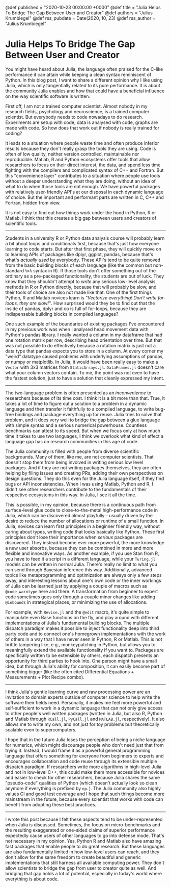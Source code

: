 @def published = "2020-10-23 00:00:00 +0000"
@def title = "Julia Helps To Bridge The Gap Between User and Creator"
@def authors = "Julius Krumbiegel"
@def rss_pubdate = Date(2020, 10, 23)
@def rss_author = "Julius Krumbiegel"

# Julia Helps To Bridge The Gap Between User and Creator

You might have heard about Julia, the language often praised for the C-like performance it can attain while keeping a clean syntax reminiscent of Python.
In this blog post, I want to share a different opinion why I like using Julia, which is only tangentially related to its pure performance.
It is about the community Julia enables and how that could have a beneficial influence on the way scientific software is written.

First off, I am not a trained computer scientist.
Almost nobody in my research fields, psychology and neuroscience, is a trained computer scientist.
But everybody needs to code nowadays to do research.
Experiments are setup with code, data is analysed with code, graphs are made with code.
So how does that work out if nobody is really trained for coding?

It leads to a situation where people waste time and often produce inferior results
because they don't really grasp the tools they are using.
Code is often of low quality, neither version controlled, maintainable nor reproducible.
Matlab, R and Python ecosystems offer tools that allow researchers to focus on their direct interest, the data, and spend less time fighting with the compilers and complicated syntax of C++ and Fortran.
But this "convenience layer" contributes to a situation where people use tools without a deeper understanding what they are doing, without an idea of what to do when those tools are not enough.
We have powerful packages with relatively user-friendly API's at our disposal in each dynamic language of choice.
But the important and performant parts are written in C, C++ and Fortran, hidden from view.

It is not easy to find out how things work under the hood in Python, R or Matlab.
I think that this creates a big gap between users and creators of scientific tools.

---

Students in a university R or Python data analysis course will probably learn a bit about loops and conditionals first, because that's just how everyone learning to code starts.
But after that first phase, they will quickly move on to learning APIs of packages like dplyr, ggplot, pandas, because that's what's _actually used_ by everybody.
These API's tend to be quite removed from the basic building blocks of each language (like the common but non-standard `%>%` syntax in R).
If those tools don't offer something out of the ordinary as a pre-packaged functionality, the students are out of luck.
They know that they shouldn't attempt to _write_ any serious low-level analysis methods in R or Python directly, because that will probably be slow, and their tools of choice are also not made like that.
One of the first things Python, R and Matlab novices learn is _"Vectorize everything! Don't write for-loops, they are slow!"_.
How surprised would they be to find out that the inside of pandas, dplyr and co is full of for-loops, because they are indispensable building blocks in compiled languages?

One such example of the boundaries of existing packages I've encountered in my previous work was when I analysed head movement data with Python's pandas library.
I really wanted a column in my dataframe that had one rotation matrix per row, describing head orientation over time.
But that was not possible to do effectively because a rotation matrix is just not a data type that pandas expects you to store in a column.
At every corner my "weird" datatype caused problems with underlying assumptions of pandas, or numpy or matplotlib.
In Julia, it would have been really easy to make a `Vector` with 3x3 matrices from `StaticArrays.jl`.
`DataFrames.jl` doesn't care what your column vectors contain.
To me, the point was not even to have the fastest solution, just to have a solution that cleanly expressed my intent.

---

The two-language problem is often presented as an _inconvenience_ to researchers because of its time cost.
I think it is a bit more than that.
True, it takes a lot of time to figure out a solution to a problem in a dynamic language and then transfer it faithfully
to a compiled language, to write bug-free bindings and package everything up for reuse.
Julia tries to solve that problem, and it does very well to bridge the gap between a glue language with simple syntax and a serious numerical powerhouse.
Countless benchmarks can attest to its speed.
But when we focus only at how much time it takes to use two languages, I think we overlook what kind of effect a language gap has on research communities in this age of code.

The Julia community is filled with people from diverse scientific backgrounds.
Many of them, like me, are not computer scientists.
That doesn't stop them from being involved in writing serious low level packages.
And if they are not writing packages themselves, they are often helping by filing issues and creating PRs, adding their own perspectives on design questions.
They do this even for the Julia language itself, if they find bugs or API inconsistencies.
When I was using Matlab, Python and R, I didn't see other researchers contribute to the fundamentals of their respective ecosystems in this way.
In Julia, I see it all the time.

This is possible, in my opinion, because there is a continuous path from surface-level glue code to close-to-the-metal high-performance code in Julia, which can be discovered almost playfully - usually driven by the desire to reduce the number of allocations or runtime of a small function.
In Julia, novices can learn first principles in a beginner friendly way, without caring about types, writing code that looks basically like Python.
These first principles don't lose their importance when _serious_ packages are discovered.
They instead become ever more powerful, the more knowledge a new user absorbs, because they can be combined in more and more flexible and innovative ways.
As another example, if you use Stan from R, you have to feed it a script in a different language, while your `Turing.jl` models can be written in normal Julia.
There's really no limit to what you can send through Bayesian inference this way.
Additionally, advanced topics like metaprogramming and optimization are always only a few steps away, and interesting lessons about one's own code or the inner workings of Julia can be learned just by applying a couple of macros such as `@code_warntype` here and there.
A transformation from beginner to expert code sometimes goes only through a couple minor changes like adding `@inbounds` in strategical places, or minimizing the use of allocations.

For example, with `Revise.jl` and the `@edit` macro, it's quite simple to manipulate even Base functions on the fly, and play around with different implementations of Julia's fundamental building blocks.
The multiple dispatch paradigm makes it possible to inject functionality deep into third party code and to connect one's homegrown implementations with the work of others in a way that I have never seen in Python, R or Matlab.
This is not brittle tampering like, e.g., monkeypatching in Python, but allows you to meaningfully extend the available functionality if you want to.
Packages are specifically written to be extensible by others, each dispatch presents an opportunity for third parties to hook into.
One person might have a small idea, but through Julia's ability for composition, it can easily become part of something bigger (like the often cited Differential Equations + Measurements + Plot Recipe combo).

---

I think Julia's gentle learning curve and raw processing power are an invitation to domain experts outside of computer science to help write the software their fields need.
Personally, it makes me feel more powerful and self-sufficient to work in a dynamic language that can not only give access to other people's well written packages (written in Julia, but also R, Python and Matlab through `RCall.jl`, `PyCall.jl` and `MATLAB.jl`, respectively).
It also allows me to write my own, and not just for toy problems but theoretically scalable even to supercomputers.

I hope that in the future Julia loses the perception of being a niche language for numerics, which might discourage people who don't need just that from trying it.
Instead, I would frame it as a powerful general programming language that offers something for everyone from beginners to experts and encourages collaboration and code reuse through its extensible multiple dispatch paradigm.
If researchers write more algorithms in high-level Julia and not in low-level C++, this could make them more accessible for novices and easier to check for other researchers, because Julia shares the same "pseudo-code" qualities of Python (which doesn't actually look so clean anymore if everything is prefixed by `np.`).
The Julia community also highly values CI and good test coverage and I hope that such things become more mainstream in the future, because every scientist that works with code can benefit from adopting these best practices.

---

I wrote this post because I felt these aspects tend to be under-represented when Julia is discussed.
Sometimes, the focus on micro-benchmarks and the resulting exaggerated or one-sided claims of superior performance expectedly cause users of other languages to go into defense mode.
That's not necessary in my opinion.
Yes, Python R and Matlab also have amazing fast packages that enable people to do great research.
But these languages are also fundamentally limited in how low-level users can reach, and they don't allow for the same freedom to create beautiful and generic implementations that still harness all available computing power.
They don't allow scientists to bridge the gap from user to creator quite as well.
And bridging that gap holds a lot of potential, especially in today's world where everything is about code.
